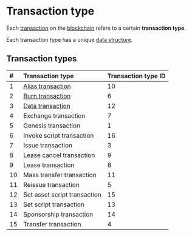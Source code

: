 # Transaction type

Each [transaction](/blockchain/transaction.md) on the [blockchain](/blockchain/blockchain.md) refers to a certain **transaction type**.

Each transaction type has a unique [data structure](/blockchain/transaction-data-structure.md).

## Transaction types

|#| Transaction type | Transaction type ID |
|:---| :--- | :--- |
|1| [Alias transaction](/blockchain/transaction-type/alias-transaction.md) | 10 |
|2| [Burn transaction](/blockchain/transaction-type/burn-transaction.md)  | 6 |
|3| [Data transaction](/blockchain/transaction-type/data-transaction.md) | 12 |
|4| Exchange transaction  | 7 |
|5| Genesis transaction  | 1 |
|6| Invoke script transaction | 16 |
|7| Issue transaction  | 3 |
|8| Lease cancel transaction  | 9 |
|9| Lease transaction  | 8 |
|10| Mass transfer transaction | 11 |
|11| Reissue transaction  | 5 |
|12| Set asset script transaction | 15 |
|13| Set script transaction | 13 |
|14| Sponsorship transaction | 14 |
|15| Transfer transaction  | 4 |
